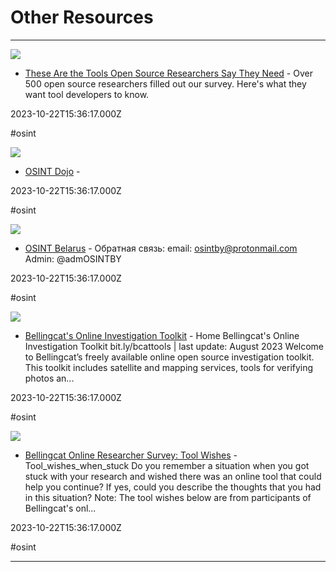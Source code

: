 # Other Resources

---

![](https://www.bellingcat.com/app/uploads/2022/08/2022-04-08T144342Z_1198712758_MT1HNSLCS000EEAKHJ_RTRMADP_3_HANS-LUCAS-scaled.jpg)

- [These Are the Tools Open Source Researchers Say They Need](https://www.bellingcat.com/resources/2022/08/12/these-are-the-tools-open-source-researchers-say-they-need) - Over 500 open source researchers filled out our survey. Here's what they want tool developers to know.

2023-10-22T15:36:17.000Z

#osint

![](https://rdl.ink/render/https%3A%2F%2Fwww.osintdojo.com%2Fresources)

- [OSINT Dojo](https://www.osintdojo.com/resources) - 

2023-10-22T15:36:17.000Z

#osint

![](https://cdn4.telegram-cdn.org/file/iUzu5VLibS4Fe41ckSmwsFVS32jTjtzWr2CLVJ6YSbJdVJQIMfAKW0Ct39jPw5__tWNgwXpPkkhJ6DNj0ziMzc-xAzBh6atNwbZ-PnpXDrH46L3WKPa4-JoU80CO0xVa6-qergq9dVvXRFo7wQ0J7wKpiBbz7iMnmOg0wBeng0disjqgBvf3TXh04Fwmohovpf2tNpj4-bwp4LCjoRmlVn4acvZLRn3NQ6SSTYmsePJWQ-aCCIoPnqPR9Wf4NwcuVJM-kN3IfzifKNC7COKaGBZcOcWdzI9cGkGefwZ5RM1Roy2a34ZicnSlBMe-Yey7iE8qbgkkaD2-uFKXAbUMOQ.jpg)

- [OSINT Belarus](https://t.me/s/osintby) - Обратная связь:  email: osintby@protonmail.com Admin: @admOSINTBY

2023-10-22T15:36:17.000Z

#osint

![](https://lh7-eu.googleusercontent.com/docs/AHkbwyJPTSoUG8xtCvTdkt5YubErrRnCjukrGiS8mVrczhwzW-CXcIxIOUrlGb1Tff7HiE3_p-Pu4ONfXrQIxs0Thm5bPcw7ZyQmaeQBegV6T4JH=w1200-h630-p)

- [Bellingcat&#x27;s Online Investigation Toolkit](http://bit.ly/bcattools) - Home  Bellingcat's Online Investigation Toolkit bit.ly/bcattools | last update: August 2023 Welcome to Bellingcat’s freely available online open source investigation toolkit.  This toolkit includes satellite and mapping services, tools for verifying photos an...

2023-10-22T15:36:17.000Z

#osint

![](https://lh7-eu.googleusercontent.com/docs/AHkbwyLOV2MYEg3P73RIMdjv1UqrPGbo-WsLbavVhz4tFMnmcFOCk6IhEa03fh_Yk61vtu2zuuSlKklfDQpumNGeRbtqmkufP7hB7JJdeoA5oJI=w1200-h630-p)

- [Bellingcat Online Researcher Survey: Tool Wishes](https://docs.google.com/spreadsheets/d/1vNJRMrlwI7i06diBJtRJWrvt4YuPOqlbUV5o00P_YmE/edit#gid=1378107220) - Tool_wishes_when_stuck  Do you remember a situation when you got stuck with your research and wished there was an online tool that could help you continue? If yes, could you describe the thoughts that you had in this situation? Note: The tool wishes below are from participants of Bellingcat's onl...

2023-10-22T15:36:17.000Z

#osint

---

